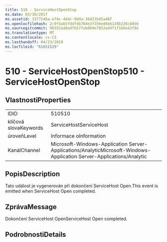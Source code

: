 ```yaml
---
title: 510 - ServiceHostOpenStop
ms.date: 03/30/2017
ms.assetid: 3377246a-e74c-4d4c-9dda-36d21bd5a48f
ms.openlocfilehash: 2c9f4ab5fddf4b704e3f356ed6b613db226cb0de
ms.sourcegitcommit: 9b552addadfb57fab0b9e7852ed4f1f1b8a42f8e
ms.translationtype: MT
ms.contentlocale: cs-CZ
ms.lasthandoff: 04/23/2019
ms.locfileid: "61651529"
---
```

# <a name="510---servicehostopenstop"></a><span data-ttu-id="8a143-102">510 - ServiceHostOpenStop</span><span class="sxs-lookup"><span data-stu-id="8a143-102">510 - ServiceHostOpenStop</span></span>
## <a name="properties"></a><span data-ttu-id="8a143-103">Vlastnosti</span><span class="sxs-lookup"><span data-stu-id="8a143-103">Properties</span></span>  
  
|||  
|-|-|  
|<span data-ttu-id="8a143-104">ID</span><span class="sxs-lookup"><span data-stu-id="8a143-104">ID</span></span>|<span data-ttu-id="8a143-105">510</span><span class="sxs-lookup"><span data-stu-id="8a143-105">510</span></span>|  
|<span data-ttu-id="8a143-106">klíčová slova</span><span class="sxs-lookup"><span data-stu-id="8a143-106">Keywords</span></span>|<span data-ttu-id="8a143-107">ServiceHost</span><span class="sxs-lookup"><span data-stu-id="8a143-107">ServiceHost</span></span>|  
|<span data-ttu-id="8a143-108">úroveň</span><span class="sxs-lookup"><span data-stu-id="8a143-108">Level</span></span>|<span data-ttu-id="8a143-109">Informace o</span><span class="sxs-lookup"><span data-stu-id="8a143-109">Information</span></span>|  
|<span data-ttu-id="8a143-110">Kanál</span><span class="sxs-lookup"><span data-stu-id="8a143-110">Channel</span></span>|<span data-ttu-id="8a143-111">Microsoft-Windows-Application Server-Applications/Analytic</span><span class="sxs-lookup"><span data-stu-id="8a143-111">Microsoft-Windows-Application Server-Applications/Analytic</span></span>|  
  
## <a name="description"></a><span data-ttu-id="8a143-112">Popis</span><span class="sxs-lookup"><span data-stu-id="8a143-112">Description</span></span>  
 <span data-ttu-id="8a143-113">Tato událost je vygenerován při dokončení ServiceHost Open.</span><span class="sxs-lookup"><span data-stu-id="8a143-113">This event is emitted when ServiceHost Open completed.</span></span>  
  
## <a name="message"></a><span data-ttu-id="8a143-114">Zpráva</span><span class="sxs-lookup"><span data-stu-id="8a143-114">Message</span></span>  
 <span data-ttu-id="8a143-115">Dokončení ServiceHost Open</span><span class="sxs-lookup"><span data-stu-id="8a143-115">ServiceHost Open completed.</span></span>  
  
## <a name="details"></a><span data-ttu-id="8a143-116">Podrobnosti</span><span class="sxs-lookup"><span data-stu-id="8a143-116">Details</span></span>
